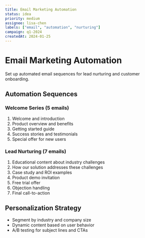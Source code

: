 ```yaml
---
title: Email Marketing Automation
status: idea
priority: medium
assignee: lisa-chen
labels: ["email", "automation", "nurturing"]
campaign: q1-2024
createdAt: 2024-01-25
---
```


# Email Marketing Automation

Set up automated email sequences for lead nurturing and customer onboarding.

## Automation Sequences

### Welcome Series (5 emails)
1. Welcome and introduction
2. Product overview and benefits
3. Getting started guide
4. Success stories and testimonials
5. Special offer for new users

### Lead Nurturing (7 emails)
1. Educational content about industry challenges
2. How our solution addresses these challenges
3. Case study and ROI examples
4. Product demo invitation
5. Free trial offer
6. Objection handling
7. Final call-to-action

## Personalization Strategy

- Segment by industry and company size
- Dynamic content based on user behavior
- A/B testing for subject lines and CTAs
